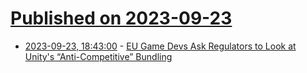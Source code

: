 # [Published on 2023-09-23](index.md)

* [2023-09-23, 18:43:00](https://soylentnews.org/article.pl?sid=23/09/23/0614252&from=rss) - [EU Game Devs Ask Regulators to Look at Unity's “Anti-Competitive” Bundling](https://soylentnews.org/article.pl?sid=23/09/23/0614252&from=rss)
